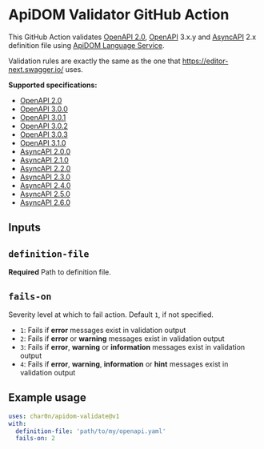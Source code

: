 # ApiDOM Validator GitHub Action

This GitHub Action validates [OpenAPI 2.0](https://github.com/OAI/OpenAPI-Specification/blob/main/versions/2.0.md), [OpenAPI](https://github.com/OAI/OpenAPI-Specification/tree/main/versions) 
3.x.y and [AsyncAPI](https://github.com/OAI/OpenAPI-Specification/tree/main/versions) 2.x definition file using [ApiDOM Language Service](https://github.com/swagger-api/apidom).

Validation rules are exactly the same as the one that https://editor-next.swagger.io/ uses.

**Supported specifications:**

- [OpenAPI 2.0](https://github.com/OAI/OpenAPI-Specification/blob/main/versions/2.0.md)
- [OpenAPI 3.0.0](https://github.com/OAI/OpenAPI-Specification/blob/main/versions/3.0.0.md)
- [OpenAPI 3.0.1](https://github.com/OAI/OpenAPI-Specification/blob/main/versions/3.0.1.md)
- [OpenAPI 3.0.2](https://github.com/OAI/OpenAPI-Specification/blob/main/versions/3.0.2.md)
- [OpenAPI 3.0.3](https://github.com/OAI/OpenAPI-Specification/blob/main/versions/3.0.3.md)
- [OpenAPI 3.1.0](https://github.com/OAI/OpenAPI-Specification/blob/main/versions/3.1.0.md)
- [AsyncAPI 2.0.0](https://v2.asyncapi.com/docs/reference/specification/v2.0.0)
- [AsyncAPI 2.1.0](https://v2.asyncapi.com/docs/reference/specification/v2.1.0)
- [AsyncAPI 2.2.0](https://v2.asyncapi.com/docs/reference/specification/v2.2.0)
- [AsyncAPI 2.3.0](https://v2.asyncapi.com/docs/reference/specification/v2.3.0)
- [AsyncAPI 2.4.0](https://v2.asyncapi.com/docs/reference/specification/v2.4.0)
- [AsyncAPI 2.5.0](https://v2.asyncapi.com/docs/reference/specification/v2.5.0)
- [AsyncAPI 2.6.0](https://v2.asyncapi.com/docs/reference/specification/v2.6.0)

## Inputs

## `definition-file`

**Required** Path to definition file.

## `fails-on`

Severity level at which to fail action. Default `1`, if not specified.
- `1`: Fails if **error** messages exist in validation output
- `2`: Fails if **error** or **warning** messages exist in validation output
- `3`: Fails if **error**, **warning** or **information** messages exist in validation output
- `4`: Fails if **error**, **warning**, **information** or **hint** messages exist in validation output

## Example usage

```yaml
uses: char0n/apidom-validate@v1
with:
  definition-file: 'path/to/my/openapi.yaml'
  fails-on: 2
```
